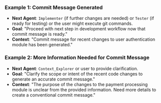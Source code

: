 ### Example 1: Commit Message Generated
- **Next Agent**: `Implementer` (if further changes are needed) or `Tester` (if ready for testing) or the user might execute git commands.
- **Goal**: "Proceed with next step in development workflow now that commit message is ready."
- **Context**: "Commit message for recent changes to user authentication module has been generated."

### Example 2: More Information Needed for Commit Message
- **Next Agent**: `Context_Explorer` or user to provide clarification.
- **Goal**: "Clarify the scope or intent of the recent code changes to generate an accurate commit message."
- **Context**: "The purpose of the changes to the payment processing module is unclear from the provided information. Need more details to create a conventional commit message." 